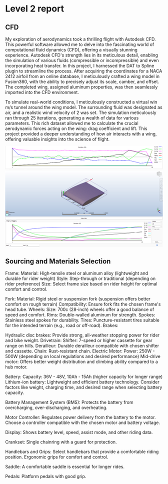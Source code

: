 # Level 2 report
## CFD
My exploration of aerodynamics took a thrilling flight with Autodesk CFD. This powerful software allowed me to delve into the fascinating world of computational fluid dynamics (CFD), offering a visually stunning experience.  Autodesk CFD's strength lies in its meticulous detail, enabling the simulation of various fluids (compressible or incompressible) and even incorporating heat transfer.  In this project, I harnessed the DAT to Spline plugin to streamline the process.  After acquiring the coordinates for a NACA 2412 airfoil from an online database, I meticulously crafted a wing model in Fusion360, with the ability to precisely adjust its scale, camber, and offset.  The completed wing, assigned aluminum properties, was then seamlessly imported into the CFD environment.

To simulate real-world conditions, I meticulously constructed a virtual win m/s tunnel around the wing model. The surrounding fluid was designated as air, and a realistic wind velocity of 2 was set.  The simulation meticulously ran through 25 iterations, generating a wealth of data for various parameters.  This rich dataset allowed me to calculate the crucial aerodynamic forces acting on the wing: drag coefficient and lift. This project provided a deeper understanding of how air interacts with a wing, offering valuable insights into the science of flight.

![CFD 1](https://github.com/Pattavardhanam/MARVEL-Level-2-report/blob/main/Pics/Screenshot%202024-05-11%20183927.png?raw=true)
![CFD 2](https://github.com/Pattavardhanam/MARVEL-Level-2-report/blob/main/Pics/Screenshot%202024-05-11%20212616.png?raw=true)

## Sourcing and Materials Selection
Frame:
Material: High-tensile steel or aluminum alloy (lightweight and durable for rider weight)
Style: Step-through or traditional (depending on rider preference)
Size: Select frame size based on rider height for optimal comfort and control.

Fork:
Material: Rigid steel or suspension fork (suspension offers better comfort on rough terrain)
Compatibility: Ensure fork fits the chosen frame's head tube.
Wheels:
Size: 700c (28-inch) wheels offer a good balance of speed and comfort.
Rims: Double-walled aluminum for strength.
Spokes: Stainless steel spokes for durability.
Tires: Puncture-resistant tires suitable for the intended terrain (e.g., road or off-road).
Brakes:

Hydraulic disc brakes: Provide strong, all-weather stopping power for rider and bike weight.
Drivetrain:
Shifter: 7-speed or higher cassette for gear range on hills.
Derailleur: Durable derailleur compatible with chosen shifter and cassette.
Chain: Rust-resistant chain.
Electric Motor:
Power: 250W - 500W (depending on local regulations and desired performance)
Mid-drive motor: Offers better weight distribution and climbing ability compared to a hub motor.

Battery:
Capacity: 36V - 48V, 10Ah - 15Ah (higher capacity for longer range)
Lithium-ion battery: Lightweight and efficient battery technology.
Consider factors like weight, charging time, and desired range when selecting battery capacity.

Battery Management System (BMS):
Protects the battery from overcharging, over-discharging, and overheating.

Motor Controller:
Regulates power delivery from the battery to the motor.
Choose a controller compatible with the chosen motor and battery voltage.

Display:
Shows battery level, speed, assist mode, and other riding data.

Crankset:
Single chainring with a guard for protection.

Handlebars and Grips:
Select handlebars that provide a comfortable riding position.
Ergonomic grips for comfort and control.

Saddle:
A comfortable saddle is essential for longer rides.

Pedals:
Platform pedals with good grip.